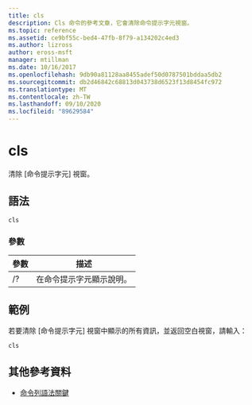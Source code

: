 ```yaml
---
title: cls
description: Cls 命令的參考文章，它會清除命令提示字元視窗。
ms.topic: reference
ms.assetid: ce9bf55c-bed4-47fb-8f79-a134202c4ed3
ms.author: lizross
author: eross-msft
manager: mtillman
ms.date: 10/16/2017
ms.openlocfilehash: 9db90a81128aa8455adef50d0787501bddaa5db2
ms.sourcegitcommit: db2d46842c68813d043738d6523f13d8454fc972
ms.translationtype: MT
ms.contentlocale: zh-TW
ms.lasthandoff: 09/10/2020
ms.locfileid: "89629584"
---
```

# <a name="cls"></a>cls

清除 [命令提示字元] 視窗。

## <a name="syntax"></a>語法

```
cls
```

### <a name="parameters"></a>參數

| 參數 | 描述 |
| --------- | ----------- |
| /? | 在命令提示字元顯示說明。 |

## <a name="examples"></a>範例

若要清除 [命令提示字元] 視窗中顯示的所有資訊，並返回空白視窗，請輸入：

```
cls
```

## <a name="additional-references"></a>其他參考資料

- [命令列語法關鍵](command-line-syntax-key.md)